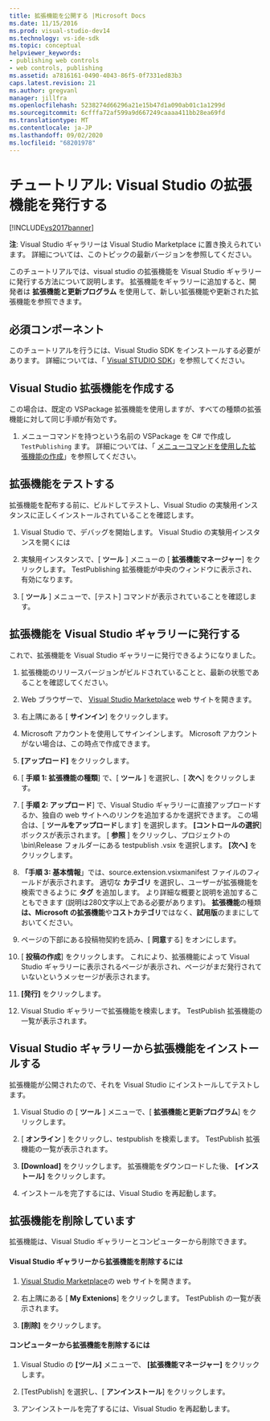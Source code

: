 ```yaml
---
title: 拡張機能を公開する |Microsoft Docs
ms.date: 11/15/2016
ms.prod: visual-studio-dev14
ms.technology: vs-ide-sdk
ms.topic: conceptual
helpviewer_keywords:
- publishing web controls
- web controls, publishing
ms.assetid: a7816161-0490-4043-86f5-0f7331ed83b3
caps.latest.revision: 21
ms.author: gregvanl
manager: jillfra
ms.openlocfilehash: 5238274d66296a21e15b47d1a090ab01c1a1299d
ms.sourcegitcommit: 6cfffa72af599a9d667249caaaa411bb28ea69fd
ms.translationtype: MT
ms.contentlocale: ja-JP
ms.lasthandoff: 09/02/2020
ms.locfileid: "68201978"
---
```

# <a name="walkthrough-publishing-a-visual-studio-extension"></a>チュートリアル: Visual Studio の拡張機能を発行する
[!INCLUDE[vs2017banner](../includes/vs2017banner.md)]

**注**: Visual Studio ギャラリーは Visual Studio Marketplace に置き換えられています。 詳細については、このトピックの最新バージョンを参照してください。

このチュートリアルでは、visual studio の拡張機能を Visual Studio ギャラリーに発行する方法について説明します。 拡張機能をギャラリーに追加すると、開発者は **拡張機能と更新プログラム** を使用して、新しい拡張機能や更新された拡張機能を参照できます。

## <a name="prerequisites"></a>必須コンポーネント
 このチュートリアルを行うには、Visual Studio SDK をインストールする必要があります。 詳細については、「 [Visual STUDIO SDK](../extensibility/visual-studio-sdk.md)」を参照してください。

## <a name="create-a-visual-studio-extension"></a>Visual Studio 拡張機能を作成する
 この場合は、既定の VSPackage 拡張機能を使用しますが、すべての種類の拡張機能に対して同じ手順が有効です。

1. メニューコマンドを持つという名前の VSPackage を C# で作成し `TestPublishing` ます。 詳細については、「 [メニューコマンドを使用した拡張機能の作成](../extensibility/creating-an-extension-with-a-menu-command.md)」を参照してください。

## <a name="test-the-extension"></a>拡張機能をテストする
 拡張機能を配布する前に、ビルドしてテストし、Visual Studio の実験用インスタンスに正しくインストールされていることを確認します。

1. Visual Studio で、デバッグを開始します。 Visual Studio の実験用インスタンスを開くには

2. 実験用インスタンスで、[ **ツール** ] メニューの [ **拡張機能マネージャー**] をクリックします。 TestPublishing 拡張機能が中央のウィンドウに表示され、有効になります。

3. [ **ツール** ] メニューで、[テスト] コマンドが表示されていることを確認します。

## <a name="publish-the-extension-to-the-visual-studio-gallery"></a>拡張機能を Visual Studio ギャラリーに発行する
 これで、拡張機能を Visual Studio ギャラリーに発行できるようになりました。

1. 拡張機能のリリースバージョンがビルドされていることと、最新の状態であることを確認してください。

2. Web ブラウザーで、 [Visual Studio Marketplace](https://marketplace.visualstudio.com/) web サイトを開きます。

3. 右上隅にある [ **サインイン**] をクリックします。

4. Microsoft アカウントを使用してサインインします。 Microsoft アカウントがない場合は、この時点で作成できます。

5. **[アップロード]** をクリックします。

6. [ **手順 1: 拡張機能の種類**] で、[ **ツール** ] を選択し、[ **次へ**] をクリックします。

7. [ **手順 2: アップロード**] で、Visual Studio ギャラリーに直接アップロードするか、独自の web サイトへのリンクを追加するかを選択できます。 この場合は、[ **ツールをアップロード**します] を選択します。 **[コントロールの選択**] ボックスが表示されます。 [ **参照** ] をクリックし、プロジェクトの \bin\Release フォルダーにある testpublish .vsix を選択します。 **[次へ]** をクリックします。

8. **「手順 3: 基本情報**」では、source.extension.vsixmanifest ファイルのフィールドが表示されます。 適切な **カテゴリ** を選択し、ユーザーが拡張機能を検索できるように **タグ** を追加します。 より詳細な概要と説明を追加することもできます (説明は280文字以上である必要があります)。 **拡張機能**の種類**は、Microsoft の拡張機能**や**コストカテゴリ**ではなく、**試用版**のままにしておいてください。

9. ページの下部にある投稿物契約を読み、[ **同意**する] をオンにします。

10. [ **投稿の作成**] をクリックします。 これにより、拡張機能によって Visual Studio ギャラリーに表示されるページが表示され、ページがまだ発行されていないというメッセージが表示されます。

11. **[発行]** をクリックします。

12. Visual Studio ギャラリーで拡張機能を検索します。 TestPublish 拡張機能の一覧が表示されます。

## <a name="install-the-extension-from-the-visual-studio-gallery"></a>Visual Studio ギャラリーから拡張機能をインストールする
 拡張機能が公開されたので、それを Visual Studio にインストールしてテストします。

1. Visual Studio の [ **ツール** ] メニューで、[ **拡張機能と更新プログラム**] をクリックします。

2. [ **オンライン** ] をクリックし、testpublish を検索します。 TestPublish 拡張機能の一覧が表示されます。

3. **[Download]** をクリックします。 拡張機能をダウンロードした後、 **[インストール]** をクリックします。

4. インストールを完了するには、Visual Studio を再起動します。

## <a name="removing-the-extension"></a>拡張機能を削除しています
 拡張機能は、Visual Studio ギャラリーとコンピューターから削除できます。

#### <a name="to-remove-the-extension-from-the-visual-studio-gallery"></a>Visual Studio ギャラリーから拡張機能を削除するには

1. [Visual Studio Marketplace](https://marketplace.visualstudio.com/)の web サイトを開きます。

2. 右上隅にある [ **My Extenions**] をクリックします。 TestPublish の一覧が表示されます。

3. **[削除]** をクリックします。

#### <a name="to-remove-the-extension-from-your-computer"></a>コンピューターから拡張機能を削除するには

1. Visual Studio の **[ツール]** メニューで、 **[拡張機能マネージャー]** をクリックします。

2. [TestPublish] を選択し、[ **アンインストール**] をクリックします。

3. アンインストールを完了するには、Visual Studio を再起動します。
